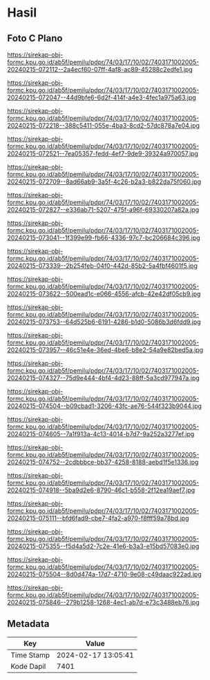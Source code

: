 # Hasil

## Foto C Plano

https://sirekap-obj-formc.kpu.go.id/ab5f/pemilu/pdpr/74/03/17/10/02/7403171002005-20240215-072112--2a4ecf60-07ff-4af8-ac89-45288c2edfe1.jpg

https://sirekap-obj-formc.kpu.go.id/ab5f/pemilu/pdpr/74/03/17/10/02/7403171002005-20240215-072047--44d9bfe6-6d2f-414f-a4e3-4fec1a975a63.jpg

https://sirekap-obj-formc.kpu.go.id/ab5f/pemilu/pdpr/74/03/17/10/02/7403171002005-20240215-072218--388c5411-055e-4ba3-8cd2-57dc878a7e04.jpg

https://sirekap-obj-formc.kpu.go.id/ab5f/pemilu/pdpr/74/03/17/10/02/7403171002005-20240215-072521--7ea05357-fedd-4ef7-9de9-39324a970057.jpg

https://sirekap-obj-formc.kpu.go.id/ab5f/pemilu/pdpr/74/03/17/10/02/7403171002005-20240215-072709--8ad66ab9-3a5f-4c26-b2a3-b822da75f060.jpg

https://sirekap-obj-formc.kpu.go.id/ab5f/pemilu/pdpr/74/03/17/10/02/7403171002005-20240215-072827--e336ab71-5207-475f-a96f-69330207a82a.jpg

https://sirekap-obj-formc.kpu.go.id/ab5f/pemilu/pdpr/74/03/17/10/02/7403171002005-20240215-073041--1f399e99-fb66-4336-97c7-bc206684c396.jpg

https://sirekap-obj-formc.kpu.go.id/ab5f/pemilu/pdpr/74/03/17/10/02/7403171002005-20240215-073339--2b254feb-04f0-442d-85b2-5a4fbf4601f5.jpg

https://sirekap-obj-formc.kpu.go.id/ab5f/pemilu/pdpr/74/03/17/10/02/7403171002005-20240215-073622--500ead1c-e066-4556-afcb-42e42df05cb9.jpg

https://sirekap-obj-formc.kpu.go.id/ab5f/pemilu/pdpr/74/03/17/10/02/7403171002005-20240215-073753--64d525b6-6191-4286-b1d0-5086b3d6fdd9.jpg

https://sirekap-obj-formc.kpu.go.id/ab5f/pemilu/pdpr/74/03/17/10/02/7403171002005-20240215-073957--46c51e4e-36ed-4be6-b8e2-54a9e82bed5a.jpg

https://sirekap-obj-formc.kpu.go.id/ab5f/pemilu/pdpr/74/03/17/10/02/7403171002005-20240215-074327--75d9e444-4bf4-4d23-88ff-5a3cd977947a.jpg

https://sirekap-obj-formc.kpu.go.id/ab5f/pemilu/pdpr/74/03/17/10/02/7403171002005-20240215-074504--b09cbad1-3206-43fc-ae76-544f323b9044.jpg

https://sirekap-obj-formc.kpu.go.id/ab5f/pemilu/pdpr/74/03/17/10/02/7403171002005-20240215-074605--7a1f913a-4c13-4014-b7d7-9a252a3277ef.jpg

https://sirekap-obj-formc.kpu.go.id/ab5f/pemilu/pdpr/74/03/17/10/02/7403171002005-20240215-074752--2cdbbbce-bb37-4258-8188-aebd1f5e1336.jpg

https://sirekap-obj-formc.kpu.go.id/ab5f/pemilu/pdpr/74/03/17/10/02/7403171002005-20240215-074918--5ba9d2e6-8790-46c1-b558-2f12ea19aef7.jpg

https://sirekap-obj-formc.kpu.go.id/ab5f/pemilu/pdpr/74/03/17/10/02/7403171002005-20240215-075111--bfd6fad9-cbe7-4fa2-a970-f8fff59a78bd.jpg

https://sirekap-obj-formc.kpu.go.id/ab5f/pemilu/pdpr/74/03/17/10/02/7403171002005-20240215-075355--f5d4a5d2-7c2e-41e6-b3a3-e15bd57083e0.jpg

https://sirekap-obj-formc.kpu.go.id/ab5f/pemilu/pdpr/74/03/17/10/02/7403171002005-20240215-075504--8d0d474a-17d7-4710-9e08-c49daac922ad.jpg

https://sirekap-obj-formc.kpu.go.id/ab5f/pemilu/pdpr/74/03/17/10/02/7403171002005-20240215-075846--279b1258-1268-4ec1-ab7d-e73c3488eb76.jpg


## Metadata

| Key        | Value               |
| ---------- | ------------------- |
| Time Stamp | 2024-02-17 13:05:41 |
| Kode Dapil | 7401                |



